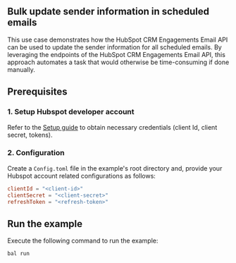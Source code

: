## Bulk update sender information in scheduled emails

This use case demonstrates how the HubSpot CRM Engagements Email API can be used to update the sender information for all scheduled emails. By leveraging the endpoints of the HubSpot CRM Engagements Email API, this approach automates a task that would otherwise be time-consuming if done manually.

## Prerequisites

### 1. Setup Hubspot developer account

Refer to the [Setup guide](../../ballerina/Package.md#setup-guide) to obtain necessary credentials (client Id, client secret, tokens).

### 2. Configuration

Create a `Config.toml` file in the example's root directory and, provide your Hubspot account related configurations as follows:

```toml
clientId = "<client-id>"
clientSecret = "<client-secret>"
refreshToken = "<refresh-token>"
```

## Run the example

Execute the following command to run the example:

```bash
bal run
```